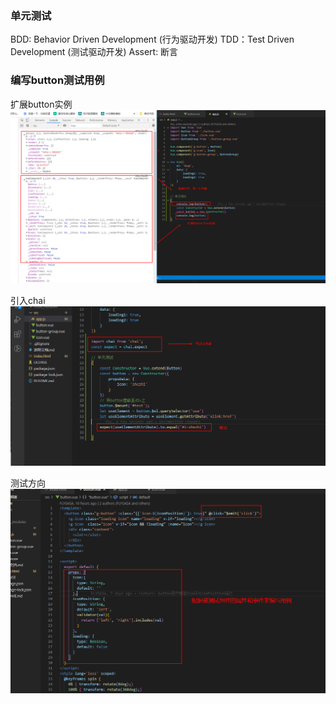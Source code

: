 ### 单元测试
BDD: Behavior Driven Development (行为驱动开发)
TDD：Test Driven Development (测试驱动开发)
Assert: 断言


### 编写button测试用例
扩展button实例
![button](./1.png)

引入chai
![test](./2.png)

测试方向
![text](./3.png)